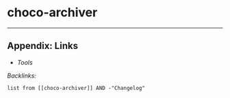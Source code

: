 # choco-archiver

---

## Appendix: Links

* *Tools*

*Backlinks:*

````dataview
list from [[choco-archiver]] AND -"Changelog"
````
